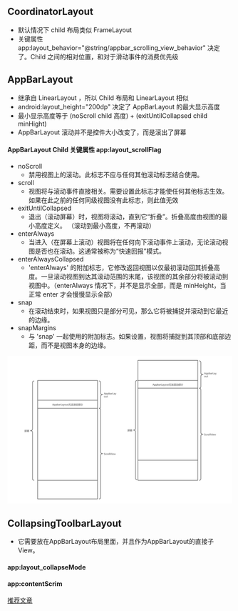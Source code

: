 ## CoordinatorLayout
* 默认情况下 child 布局类似 FrameLayout
* 关键属性  app:layout_behavior="@string/appbar_scrolling_view_behavior" 决定了。Child 之间的相对位置，和对于滑动事件的消费优先级

## AppBarLayout
* 继承自 LinearLayout ，所以 Child 布局和 LinearLayout 相似
* android:layout_height="200dp" 决定了 AppBarLayout 的最大显示高度
* 最小显示高度等于 (noScroll child 高度) + (exitUntilCollapsed child minHight)  
* AppBarLayout 滚动并不是控件大小改变了，而是滚出了屏幕

#### AppBarLayout Child 关键属性 app:layout_scrollFlag
* noScroll
  * 禁用视图上的滚动。此标志不应与任何其他滚动标志结合使用。
* scroll
  * 视图将与滚动事件直接相关。需要设置此标志才能使任何其他标志生效。如果在此之前的任何同级视图没有此标志，则此值无效
* exitUntilCollapsed
  * 退出（滚动屏幕）时，视图将滚动，直到它“折叠”。折叠高度由视图的最小高度定义。 （滚动到最小高度，不再滚动）
* enterAlways
  * 当进入（在屏幕上滚动）视图将在任何向下滚动事件上滚动，无论滚动视图是否也在滚动。这通常被称为“快速回报”模式。
* enterAlwaysCollapsed
  * 'enterAlways' 的附加标志，它修改返回视图以仅最初滚动回其折叠高度。一旦滚动视图到达其滚动范围的末尾，该视图的其余部分将被滚动到视图中。（enterAlways 情况下，并不是显示全部，而是 minHeight，当正常 enter 才会慢慢显示全部）
* snap
  * 在滚动结束时，如果视图只是部分可见，那么它将被捕捉并滚动到它最近的边缘。
* snapMargins
  * 与 'snap' 一起使用的附加标志。如果设置，视图将捕捉到其顶部和底部边距，而不是视图本身的边缘。


![AppbarLayout](https://raw.githubusercontent.com/ooftf/Material/master/img/blog/AppbarLayout.png)

## CollapsingToolbarLayout
* 它需要放在AppBarLayout布局里面，并且作为AppBarLayout的直接子View。
#### app:layout_collapseMode
#### app:contentScrim




[推荐文章](https://www.jianshu.com/p/bbc703a0015e)